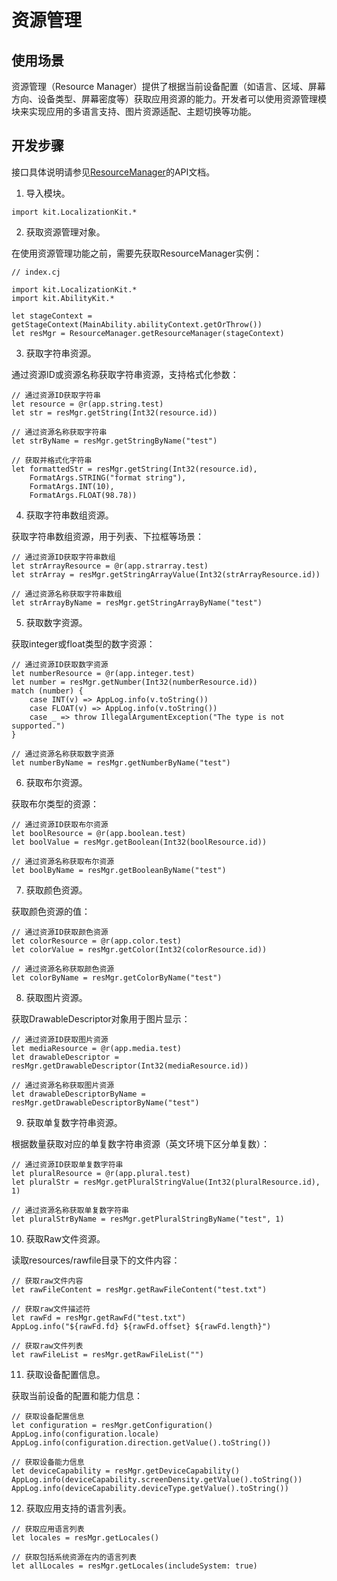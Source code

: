 # 资源管理

## 使用场景

资源管理（Resource Manager）提供了根据当前设备配置（如语言、区域、屏幕方向、设备类型、屏幕密度等）获取应用资源的能力。开发者可以使用资源管理模块来实现应用的多语言支持、图片资源适配、主题切换等功能。

## 开发步骤

接口具体说明请参见[ResourceManager](../../../API_Reference/source_zh_cn/LocalizationKit/cj-apis-resource_manager.md#class-resourcemanager)的API文档。

1. 导入模块。

```cangjie
import kit.LocalizationKit.*
```

2. 获取资源管理对象。

在使用资源管理功能之前，需要先获取ResourceManager实例：

```cangjie
// index.cj

import kit.LocalizationKit.*
import kit.AbilityKit.*

let stageContext = getStageContext(MainAbility.abilityContext.getOrThrow())
let resMgr = ResourceManager.getResourceManager(stageContext)
```

3. 获取字符串资源。

通过资源ID或资源名称获取字符串资源，支持格式化参数：

```cangjie
// 通过资源ID获取字符串
let resource = @r(app.string.test)
let str = resMgr.getString(Int32(resource.id))

// 通过资源名称获取字符串
let strByName = resMgr.getStringByName("test")

// 获取并格式化字符串
let formattedStr = resMgr.getString(Int32(resource.id), 
    FormatArgs.STRING("format string"), 
    FormatArgs.INT(10), 
    FormatArgs.FLOAT(98.78))
```

4. 获取字符串数组资源。

获取字符串数组资源，用于列表、下拉框等场景：

```cangjie
// 通过资源ID获取字符串数组
let strArrayResource = @r(app.strarray.test)
let strArray = resMgr.getStringArrayValue(Int32(strArrayResource.id))

// 通过资源名称获取字符串数组
let strArrayByName = resMgr.getStringArrayByName("test")
```

5. 获取数字资源。

获取integer或float类型的数字资源：

```cangjie
// 通过资源ID获取数字资源
let numberResource = @r(app.integer.test)
let number = resMgr.getNumber(Int32(numberResource.id))
match (number) {
    case INT(v) => AppLog.info(v.toString())
    case FLOAT(v) => AppLog.info(v.toString())
    case _ => throw IllegalArgumentException("The type is not supported.")
}

// 通过资源名称获取数字资源
let numberByName = resMgr.getNumberByName("test")
```

6. 获取布尔资源。

获取布尔类型的资源：

```cangjie
// 通过资源ID获取布尔资源
let boolResource = @r(app.boolean.test)
let boolValue = resMgr.getBoolean(Int32(boolResource.id))

// 通过资源名称获取布尔资源
let boolByName = resMgr.getBooleanByName("test")
```

7. 获取颜色资源。

获取颜色资源的值：

```cangjie
// 通过资源ID获取颜色资源
let colorResource = @r(app.color.test)
let colorValue = resMgr.getColor(Int32(colorResource.id))

// 通过资源名称获取颜色资源
let colorByName = resMgr.getColorByName("test")
```

8. 获取图片资源。

获取DrawableDescriptor对象用于图片显示：

```cangjie
// 通过资源ID获取图片资源
let mediaResource = @r(app.media.test)
let drawableDescriptor = resMgr.getDrawableDescriptor(Int32(mediaResource.id))

// 通过资源名称获取图片资源
let drawableDescriptorByName = resMgr.getDrawableDescriptorByName("test")
```

9. 获取单复数字符串资源。

根据数量获取对应的单复数字符串资源（英文环境下区分单复数）：

```cangjie
// 通过资源ID获取单复数字符串
let pluralResource = @r(app.plural.test)
let pluralStr = resMgr.getPluralStringValue(Int32(pluralResource.id), 1)

// 通过资源名称获取单复数字符串
let pluralStrByName = resMgr.getPluralStringByName("test", 1)
```

10. 获取Raw文件资源。

读取resources/rawfile目录下的文件内容：

```cangjie
// 获取raw文件内容
let rawFileContent = resMgr.getRawFileContent("test.txt")

// 获取raw文件描述符
let rawFd = resMgr.getRawFd("test.txt")
AppLog.info("${rawFd.fd} ${rawFd.offset} ${rawFd.length}")

// 获取raw文件列表
let rawFileList = resMgr.getRawFileList("")
```

11. 获取设备配置信息。

获取当前设备的配置和能力信息：

```cangjie
// 获取设备配置信息
let configuration = resMgr.getConfiguration()
AppLog.info(configuration.locale)
AppLog.info(configuration.direction.getValue().toString())

// 获取设备能力信息
let deviceCapability = resMgr.getDeviceCapability()
AppLog.info(deviceCapability.screenDensity.getValue().toString())
AppLog.info(deviceCapability.deviceType.getValue().toString())
```

12. 获取应用支持的语言列表。

```cangjie
// 获取应用语言列表
let locales = resMgr.getLocales()

// 获取包括系统资源在内的语言列表
let allLocales = resMgr.getLocales(includeSystem: true)
```
